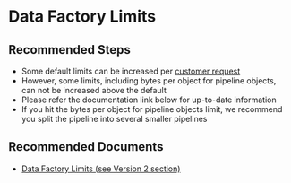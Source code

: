 <properties
	pageTitle="Data Factory V2 - Increase V2 Limits"
	description="Raise limits for Data Factory V2"
	infoBubbleText=""
	authors="chez-charlie"
	ms.author="chez"
	articleId="4bb334b2-7454-45d4-aeb3-ef85910ef76d"
	diagnosticScenario=""
	selfHelpType="generic"
	supportTopicIds="32629435"
	resourceTags=""
	productPesIds="15613"
	cloudEnvironments="public"
/>

# Data Factory Limits

## **Recommended Steps**

- Some default limits can be increased per [customer request](https://azure.microsoft.com/blog/azure-limits-quotas-increase-requests/) <br>
- However, some limits, including bytes per object for pipeline objects, can not be increased above the default <br>
- Please refer the documentation link below for up-to-date information <br>
- If you hit the bytes per object for pipeline objects limit, we recommend you split the pipeline into several smaller pipelines

## **Recommended Documents**

- [Data Factory Limits (see Version 2 section)](https://docs.microsoft.com/azure/azure-subscription-service-limits#data-factory-limits)
